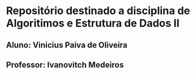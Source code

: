 # Repositório destinado a disciplina de Algoritimos e Estrutura de Dados II

## Aluno: Vinicius Paiva de Oliveira
## Professor: Ivanovitch Medeiros
